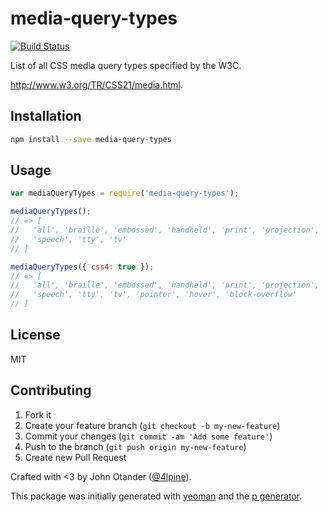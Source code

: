 # media-query-types

[![Build Status](https://secure.travis-ci.org/johnotander/media-query-types.png?branch=master)](https://travis-ci.org/johnotander/media-query-types)

List of all CSS media query types specified by the W3C.

<http://www.w3.org/TR/CSS21/media.html>.

## Installation

```bash
npm install --save media-query-types
```

## Usage

```javascript
var mediaQueryTypes = require('media-query-types');

mediaQueryTypes();
// => [
//   'all', 'braille', 'embossed', 'handheld', 'print', 'projection', 'screen',
//   'speech', 'tty', 'tv'
// ]

mediaQueryTypes({ css4: true });
// => [
//   'all', 'braille', 'embossed', 'handheld', 'print', 'projection', 'screen',
//   'speech', 'tty', 'tv', 'pointer', 'hover', 'block-overflow'
// ]
```

## License

MIT

## Contributing

1. Fork it
2. Create your feature branch (`git checkout -b my-new-feature`)
3. Commit your changes (`git commit -am 'Add some feature'`)
4. Push to the branch (`git push origin my-new-feature`)
5. Create new Pull Request

Crafted with <3 by John Otander ([@4lpine](https://twitter.com/4lpine)).

This package was initially generated with [yeoman](http://yeoman.io) and the [p generator](https://github.com/johnotander/generator-p.git).
